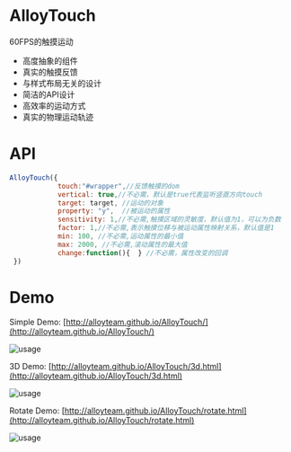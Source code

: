 # AlloyTouch
60FPS的触摸运动

* 高度抽象的组件
* 真实的触摸反馈
* 与样式布局无关的设计
* 简洁的API设计
* 高效率的运动方式
* 真实的物理运动轨迹

# API
```js
AlloyTouch({
            touch:"#wrapper",//反馈触摸的dom
            vertical: true,//不必需，默认是true代表监听竖直方向touch
            target: target, //运动的对象
            property: "y",  //被运动的属性
            sensitivity: 1,//不必需,触摸区域的灵敏度，默认值为1，可以为负数
            factor: 1,//不必需,表示触摸位移与被运动属性映射关系，默认值是1
            min: 100, //不必需,运动属性的最小值
            max: 2000, //不必需,滚动属性的最大值
            change:function(){  } //不必需，属性改变的回调
 })
```
# Demo

Simple Demo: [http://alloyteam.github.io/AlloyTouch/](http://alloyteam.github.io/AlloyTouch/) 

![usage](http://alloyteam.github.io/AlloyTouch/demo2.png)

3D Demo: [http://alloyteam.github.io/AlloyTouch/3d.html](http://alloyteam.github.io/AlloyTouch/3d.html) 

![usage](http://alloyteam.github.io/AlloyTouch/demo3.png)

Rotate Demo: [http://alloyteam.github.io/AlloyTouch/rotate.html](http://alloyteam.github.io/AlloyTouch/rotate.html) 

![usage](http://alloyteam.github.io/AlloyTouch/demo1.png)

